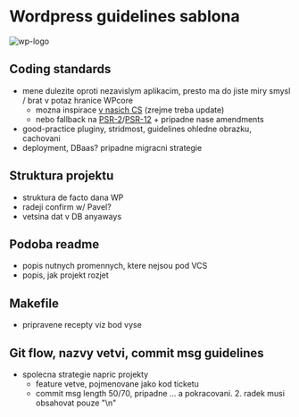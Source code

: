# Wordpress guidelines sablona
![wp-logo](https://s.w.org/style/images/about/WordPress-logotype-wmark.png)
## Coding standards
- mene dulezite oproti nezavislym aplikacim, presto ma do jiste miry smysl / brat v potaz hranice WPcore
    - mozna inspirace [v nasich CS](https://argo22.atlassian.net/wiki/spaces/ROAS/pages/459276350/PHP+Coding+Standards) (zrejme treba update)
    - nebo fallback na [PSR-2](https://github.com/php-fig/fig-standards/blob/master/accepted/PSR-2-coding-style-guide.md)/[PSR-12](https://github.com/php-fig/fig-standards/blob/master/accepted/PSR-12-extended-coding-style-guide.md) + pripadne nase amendments
- good-practice pluginy, stridmost, guidelines ohledne obrazku, cachovani
- deployment, DBaas? pripadne migracni strategie

## Struktura projektu
- struktura de facto dana WP
- radeji confirm w/ Pavel?
- vetsina dat v DB anyaways

## Podoba readme
- popis nutnych promennych, ktere nejsou pod VCS
- popis, jak projekt rozjet

## Makefile
- pripravene recepty viz bod vyse

## Git flow, nazvy vetvi, commit msg guidelines
- spolecna strategie napric projekty
    - feature vetve, pojmenovane jako kod ticketu
    - commit msg length 50/70, pripadne ... a pokracovani. 2. radek musi obsahovat pouze "\n"
